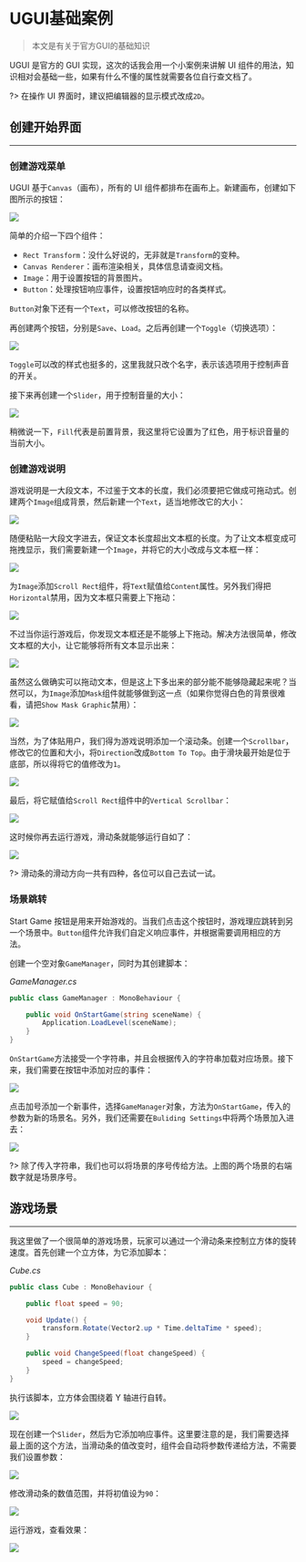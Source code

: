 # UGUI基础案例

> 本文是有关于官方GUI的基础知识

UGUI 是官方的 GUI 实现，这次的话我会用一个小案例来讲解 UI 组件的用法，知识相对会基础一些，如果有什么不懂的属性就需要各位自行查文档了。

?> 在操作 UI 界面时，建议把编辑器的显示模式改成`2D`。

## 创建开始界面

---------

### 创建游戏菜单

UGUI 基于`Canvas`（画布），所有的 UI 组件都排布在画布上。新建画布，创建如下图所示的按钮：

![](http://obkyr9y96.bkt.clouddn.com/image/post/U3D/UGUI-Introductory/01.png)

简单的介绍一下四个组件：

* `Rect Transform`：没什么好说的，无非就是`Transform`的变种。
* `Canvas Renderer`：画布渲染相关，具体信息请查阅文档。
* `Image`：用于设置按钮的背景图片。
* `Button`：处理按钮响应事件，设置按钮响应时的各类样式。

`Button`对象下还有一个`Text`，可以修改按钮的名称。

再创建两个按钮，分别是`Save`、`Load`。之后再创建一个`Toggle`（切换选项）：

![](http://obkyr9y96.bkt.clouddn.com/image/post/U3D/UGUI-Introductory/03.png)

`Toggle`可以改的样式也挺多的，这里我就只改个名字，表示该选项用于控制声音的开关。

接下来再创建一个`Slider`，用于控制音量的大小：

![](http://obkyr9y96.bkt.clouddn.com/image/post/U3D/UGUI-Introductory/04.png)

稍微说一下，`Fill`代表是前置背景，我这里将它设置为了红色，用于标识音量的当前大小。

### 创建游戏说明

游戏说明是一大段文本，不过鉴于文本的长度，我们必须要把它做成可拖动式。创建两个`Image`组成背景，然后新建一个`Text`，适当地修改它的大小：

![](http://obkyr9y96.bkt.clouddn.com/image/post/U3D/UGUI-Introductory/05.png)

随便粘贴一大段文字进去，保证文本长度超出文本框的长度。为了让文本框变成可拖拽显示，我们需要新建一个`Image`，并将它的大小改成与文本框一样：

![](http://obkyr9y96.bkt.clouddn.com/image/post/U3D/UGUI-Introductory/06.png)

为`Image`添加`Scroll Rect`组件，将`Text`赋值给`Content`属性。另外我们得把`Horizontal`禁用，因为文本框只需要上下拖动：

![](http://obkyr9y96.bkt.clouddn.com/image/post/U3D/UGUI-Introductory/07.png)

不过当你运行游戏后，你发现文本框还是不能够上下拖动。解决方法很简单，修改文本框的大小，让它能够将所有文本显示出来：

![](http://obkyr9y96.bkt.clouddn.com/image/post/U3D/UGUI-Introductory/08.png)

虽然这么做确实可以拖动文本，但是这上下多出来的部分能不能够隐藏起来呢？当然可以，为`Image`添加`Mask`组件就能够做到这一点（如果你觉得白色的背景很难看，请把`Show Mask Graphic`禁用）：

![](http://obkyr9y96.bkt.clouddn.com/image/post/U3D/UGUI-Introductory/09.png)

当然，为了体贴用户，我们得为游戏说明添加一个滚动条。创建一个`Scrollbar`，修改它的位置和大小，将`Direction`改成`Bottom To Top`。由于滑块最开始是位于底部，所以得将它的值修改为`1`。

![](http://obkyr9y96.bkt.clouddn.com/image/post/U3D/UGUI-Introductory/10.png)

最后，将它赋值给`Scroll Rect`组件中的`Vertical Scrollbar`：

![](http://obkyr9y96.bkt.clouddn.com/image/post/U3D/UGUI-Introductory/11.png)

这时候你再去运行游戏，滑动条就能够运行自如了：

![](http://obkyr9y96.bkt.clouddn.com/image/post/U3D/UGUI-Introductory/12.png)

?> 滑动条的滑动方向一共有四种，各位可以自己去试一试。

### 场景跳转

Start Game 按钮是用来开始游戏的。当我们点击这个按钮时，游戏理应跳转到另一个场景中。`Button`组件允许我们自定义响应事件，并根据需要调用相应的方法。

创建一个空对象`GameManager`，同时为其创建脚本：

_GameManager.cs_

```csharp
public class GameManager : MonoBehaviour {

	public void OnStartGame(string sceneName) {
        Application.LoadLevel(sceneName);
    }
}
```

`OnStartGame`方法接受一个字符串，并且会根据传入的字符串加载对应场景。接下来，我们需要在按钮中添加对应的事件：

![](http://obkyr9y96.bkt.clouddn.com/image/post/U3D/UGUI-Introductory/13.png)

点击加号添加一个新事件，选择`GameManager`对象，方法为`OnStartGame`，传入的参数为新的场景名。另外，我们还需要在`Buliding Settings`中将两个场景加入进去：

![](http://obkyr9y96.bkt.clouddn.com/image/post/U3D/UGUI-Introductory/14.png)

?> 除了传入字符串，我们也可以将场景的序号传给方法。上图的两个场景的右端数字就是场景序号。

## 游戏场景

---------
我这里做了一个很简单的游戏场景，玩家可以通过一个滑动条来控制立方体的旋转速度。首先创建一个立方体，为它添加脚本：

_Cube.cs_

```csharp
public class Cube : MonoBehaviour {

	public float speed = 90;

	void Update() {
		transform.Rotate(Vector2.up * Time.deltaTime * speed);
	}

	public void ChangeSpeed(float changeSpeed) {
		speed = changeSpeed;
	}
}
```

执行该脚本，立方体会围绕着 Y 轴进行自转。

![](http://obkyr9y96.bkt.clouddn.com/image/post/U3D/UGUI-Introductory/15.png)

现在创建一个`Slider`，然后为它添加响应事件。这里要注意的是，我们需要选择最上面的这个方法，当滑动条的值改变时，组件会自动将参数传递给方法，不需要我们设置参数：

![](http://obkyr9y96.bkt.clouddn.com/image/post/U3D/UGUI-Introductory/16.png)

修改滑动条的数值范围，并将初值设为`90`：

![](http://obkyr9y96.bkt.clouddn.com/image/post/U3D/UGUI-Introductory/17.png)

运行游戏，查看效果：

![](http://obkyr9y96.bkt.clouddn.com/image/post/U3D/UGUI-Introductory/18.png)
